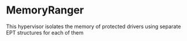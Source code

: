 # MemoryRanger
This hypervisor isolates the memory of protected drivers using separate EPT structures for each of them
